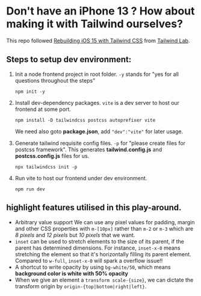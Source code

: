 # Don't have an iPhone 13 ? How about making it with Tailwind ourselves?
This repo followed [Rebuilding iOS 15 with Tailwind CSS](https://www.youtube.com/watch?v=eSzNNYk7nVU&list=WL&index=1&t=144s) from [Tailwind Lab](https://www.youtube.com/channel/UCOe-8z68tgw9ioqVvYM4ddQ).

## Steps to setup dev environment:
1. Init a node frontend project in root folder. `-y` stands for "yes for all questions throughout the steps"  
   ```shell
   npm init -y
   ```  

2. Install dev-dependency packages. `vite` is a dev server to host our frontend at some port.
   ```shell
   npm install -D tailwindcss postcss autoprefixer vite
   ```
   We need also goto **package.json**, add `"dev":"vite"` for later usage.

3. Generate tailwind requisite config files. `-p` for "please create files for postcss framework". This generates **tailwind.config.js** and **postcss.config.js** files for us.
   ```shell
   npx tailwindcss init -p
   ```

4. Run vite to host our frontend under dev environment.
   ```shell
   npm run dev
   ```

## highlight features utilised in this play-around.
- Arbitrary value support
  We can use any pixel values for padding, margin and other CSS properties with `m-[10px]` rather than `m-2` or `m-3` which are *8 pixels* and *12 pixels* but *10 pixels* that we want. 
- `inset` can be used to stretch elements to the size of its parent, if the parent has determined dimensions. For instance, `inset-x-0` means stretching the element so that it's horizontally filling its parent element. Compared to `w-full`, `inset-x-0` will spark a overflow issue!!
- A shortcut to write opacity by using `bg-white/50`, which means **background color is white with 50% opacity**
- When we give an element a `transform scale-{size}`, we can dictate the transform origin by `origin-{top|bottom|right|left}`.

